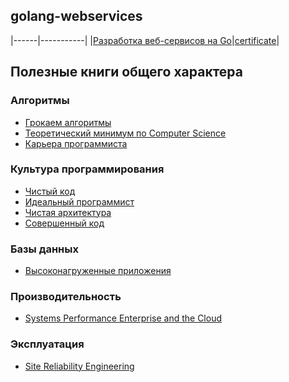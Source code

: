 ## golang-webservices

|------|-----------|
|[Разработка веб-сервисов на Go](https://www.coursera.org/learn/golang-webservices-1)|[certificate](https://www.coursera.org/account/accomplishments/certificate/MJPWV985PDH3)|


## Полезные книги общего характера

### Алгоритмы

- [Грокаем алгоритмы](https://www.ozon.ru/context/detail/id/139296295/)
- [Теоретический минимум по Computer Science](https://www.ozon.ru/context/detail/id/144946027/)
- [Карьера программиста](https://www.piter.com/collection/all/product/kariera-programmista-6-e-izdanie-2)

### Культура программирования

- [Чистый код](https://www.ozon.ru/context/detail/id/142429922/)
- [Идеальный программист](https://www.ozon.ru/context/detail/id/135465064/)
- [Чистая архитектура](https://www.ozon.ru/context/detail/id/144499396/)
- [Совершенный код](https://www.ozon.ru/context/detail/id/142768363/)

### Базы данных

- [Высоконагруженные приложения](https://www.ozon.ru/context/detail/id/144402960/)

### Производительность

- [Systems Performance Enterprise and the Cloud](https://www.amazon.com/Systems-Performance-Enterprise-Brendan-Gregg/dp/0133390098)

### Эксплуатация

- [Site Reliability Engineering](https://www.piter.com/collection/soon/product/site-reliability-engineering-nadezhnost-i-bezotkaznost-kak-v-google)
